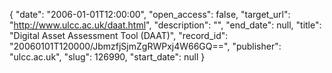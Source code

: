 {
  "date": "2006-01-01T12:00:00", 
  "open_access": false, 
  "target_url": "http://www.ulcc.ac.uk/daat.html", 
  "description": "", 
  "end_date": null, 
  "title": "Digital Asset Assessment Tool (DAAT)", 
  "record_id": "20060101T120000/JbmzfjSjmZgRWPxj4W66GQ==", 
  "publisher": "ulcc.ac.uk", 
  "slug": 126990, 
  "start_date": null
}

